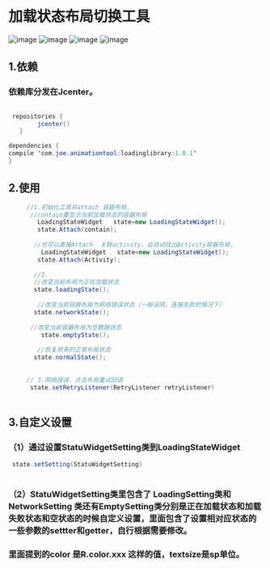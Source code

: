 # 加载状态布局切换工具
![image](https://github.com/joelan/LoadStatuWidget/raw/master/screenshoot/1.png)
![image](https://github.com/joelan/LoadStatuWidget/raw/master/screenshoot/2.png)
![image](https://github.com/joelan/LoadStatuWidget/raw/master/screenshoot/3.png)
![image](https://github.com/joelan/LoadStatuWidget/raw/master/screenshoot/4.png)
## 1.依赖
### 依赖库分发在Jcenter。
```java

 repositories { 
        jcenter()
   }

dependencies {
compile 'com.joe.animationtool:loadinglibrary:1.0.1'
}
```

## 2.使用

```java
     //1.初始化工具并attach 容器布局，
      //contain要显示当前加载状态的容器布局
        LoadingStateWidget   state=new LoadingStateWidget();
        state.Attach(contain);
        
       //也可以直接Attach  关联activity，会自动找出Activity容器布局，
         LoadingStateWidget   state=new LoadingStateWidget();
        state.Attach(Activity);
        
       //2.
       //改变当前布局为正在加载状态
       state.loadingState();
       
        //改变当前容器布局为网络错误状态（一般没网，连接失败的情况下）
       state.networkState();
       
      //改变当前容器布局为空数据状态
         state.emptyState();
         
        //恢复原来的正常布局状态
       state.normalState();
       
       
     // 3.网络错误，点击布局重试回调
      state.setRetryListener(RetryListener retryListener) 
       

```

## 3.自定义设置
### （1）通过设置StatuWidgetSetting类到LoadingStateWidget
```java
 state.setSetting(StatuWidgetSetting)
 
```
### （2）StatuWidgetSetting类里包含了 LoadingSetting类和NetworkSetting 类还有EmptySetting类分别是正在加载状态和加载失败状态和空状态的时候自定义设置，里面包含了设置相对应状态的一些参数的settter和getter，自行根据需要修改。
###  里面提到的color 是R.color.xxx 这样的值，textsize是sp单位。



